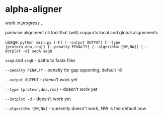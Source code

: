 # alpha-aligner

*work in progress...*

pairwise alignment cli tool that (will) supports local and global alignmnents

usage: `python main.py [-h] [--output OUTPUT] [--type {protein,dna,rna}] [--penalty PENALTY] [--algorithm {SW,NW}] [--dotplot -d] seqA seqB`

`seqA` and `seqB` - paths to fasta files

`--penalty PENALTY` - penalty for gap oppening, default -8

`--output OUTPUT` - doesn't work yet

`--type {protein,dna,rna}` - doesn't work yet

`--dotplot -d` - doesn't work yet

`--algorithm {SW,NW}` - currently doesn't work, NW is the default now


